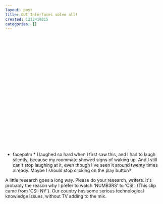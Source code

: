 ```yaml
---
layout: post
title: GUI Interfaces solve all!
created: 1212419215
categories: []
---
```

<object width="425" height="355"><param name="movie" value="http://www.youtube.com/v/Ni_rAamVP2s&hl=en"></param><param name="wmode" value="transparent"></param><embed src="http://www.youtube.com/v/Ni_rAamVP2s&hl=en" type="application/x-shockwave-flash" wmode="transparent" width="425" height="355"></embed></object>

* facepalm * I laughed so hard when I first saw this, and I had to laugh silently, because my roommate showed signs of waking up. And I still can't stop laughing at it, even though I've seen it around twenty times already. Maybe I should stop clicking on the play button?

A little research goes a long way. Please do your research, writers. It's probably the reason why I prefer to watch 'NUMB3RS' to 'CSI'. (This clip came from 'CSI: NY'). Our country has some serious technological knowledge issues, without TV adding to the mix.
